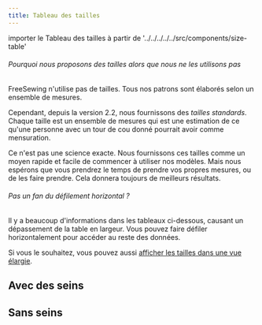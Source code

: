 ```yaml
---
title: Tableau des tailles
---
```


importer le Tableau des tailles à partir de '../../../../../src/components/size-table'

<Note>

###### Pourquoi nous proposons des tailles alors que nous ne les utilisons pas

FreeSewing n'utilise pas de tailles. Tous nos patrons sont élaborés selon un ensemble de mesures.

Cependant, depuis la version 2.2, nous fournissons des *tailles standards*. 
Chaque taille est un ensemble de mesures qui est une estimation de ce qu'une personne avec un tour de cou donné pourrait avoir comme mensuration.

Ce n'est pas une science exacte. Nous fournissons ces tailles comme un moyen rapide et facile de 
commencer à utiliser nos modèles. Mais nous espérons que vous prendrez le temps de prendre
vos propres mesures, ou de les faire prendre. Cela donnera toujours de meilleurs résultats.

</Note>

<div class="not-xs">
<Tip>

###### Pas un fan du défilement horizontal ?

Il y a beaucoup d'informations dans les tableaux ci-dessous, causant un dépassement de la table en largeur.
Vous pouvez faire défiler horizontalement pour accéder au reste des données.

Si vous le souhaitez, vous pouvez aussi [afficher les tailles dans une vue élargie](/sizes/).

</Tip>
</div>

## Avec des seins

<SizingTable breasts={true} />

## Sans seins

<SizingTable breasts={false} />

